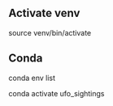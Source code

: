 
## Activate venv

source venv/bin/activate


## Conda

conda env list

conda activate ufo_sightings
